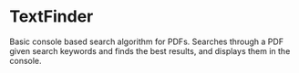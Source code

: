 # TextFinder
Basic console based search algorithm for PDFs. Searches through a PDF given search keywords and finds the best results, and displays them in the console.
